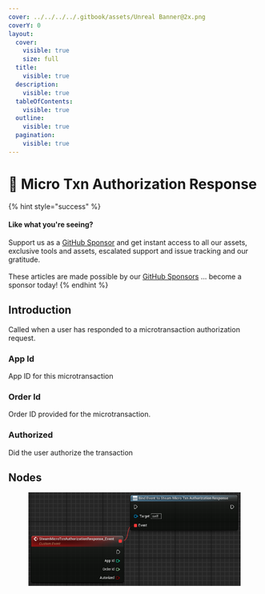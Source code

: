 ```yaml
---
cover: ../../../../.gitbook/assets/Unreal Banner@2x.png
coverY: 0
layout:
  cover:
    visible: true
    size: full
  title:
    visible: true
  description:
    visible: true
  tableOfContents:
    visible: true
  outline:
    visible: true
  pagination:
    visible: true
---
```


# 🔻 Micro Txn Authorization Response

{% hint style="success" %}
#### Like what you're seeing?

Support us as a [GitHub Sponsor](../../../../become-a-sponsor/) and get instant access to all our assets, exclusive tools and assets, escalated support and issue tracking and our gratitude.\
\
These articles are made possible by our [GitHub Sponsors](../../../../become-a-sponsor/) ... become a sponsor today!
{% endhint %}

## Introduction

Called when a user has responded to a microtransaction authorization request.

### App Id

App ID for this microtransaction

### Order Id

Order ID provided for the microtransaction.

### Authorized

Did the user authorize the transaction

## Nodes

<figure><img src="../../../../.gitbook/assets/image (758).png" alt=""><figcaption></figcaption></figure>
